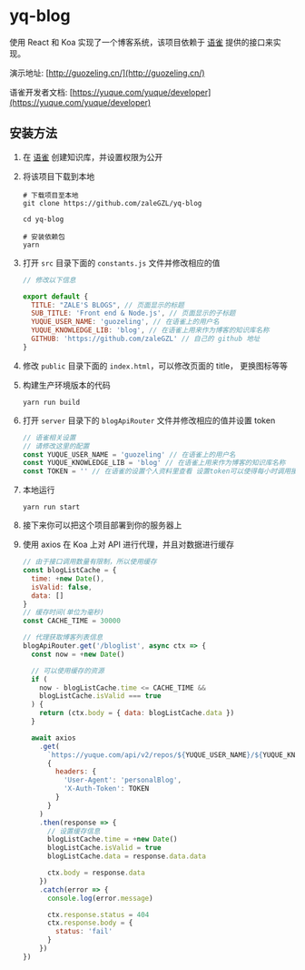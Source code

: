 # yq-blog

使用 React 和 Koa 实现了一个博客系统，该项目依赖于 [语雀](https://yuque.com/) 提供的接口来实现。

演示地址: [http://guozeling.cn/](http://guozeling.cn/)

语雀开发者文档: [https://yuque.com/yuque/developer](https://yuque.com/yuque/developer)



##  安装方法

1. 在 [语雀](http://yuque.com/) 创建知识库，并设置权限为公开

2. 将该项目下载到本地

   ```Shell
   # 下载项目至本地
   git clone https://github.com/zaleGZL/yq-blog
   
   cd yq-blog
   
   # 安装依赖包
   yarn
   ```

3. 打开 `src` 目录下面的 `constants.js` 文件并修改相应的值

   ```Javascript
   // 修改以下信息
   
   export default {
     TITLE: "ZALE'S BLOGS", // 页面显示的标题
     SUB_TITLE: 'Front end & Node.js', // 页面显示的子标题
     YUQUE_USER_NAME: 'guozeling', // 在语雀上的用户名
     YUQUE_KNOWLEDGE_LIB: 'blog', // 在语雀上用来作为博客的知识库名称
     GITHUB: 'https://github.com/zaleGZL' // 自己的 github 地址
   }
   ```

4. 修改 `public` 目录下面的 `index.html`，可以修改页面的 title， 更换图标等等

5. 构建生产环境版本的代码

   ```Shell
   yarn run build
   ```

6. 打开 `server` 目录下的 `blogApiRouter` 文件并修改相应的值并设置 token

   ```javascript
   // 语雀相关设置
   // 请修改这里的配置
   const YUQUE_USER_NAME = 'guozeling' // 在语雀上的用户名
   const YUQUE_KNOWLEDGE_LIB = 'blog' // 在语雀上用来作为博客的知识库名称
   const TOKEN = '' // 在语雀的设置个人资料里查看 设置token可以使得每小时调用接口次数上限增加到5000
   ```

7. 本地运行

   ````shell
   yarn run start
   ````

8. 接下来你可以把这个项目部署到你的服务器上

9. 使用 axios 在 Koa 上对 API 进行代理，并且对数据进行缓存

   ```Javascript
   // 由于接口调用数量有限制，所以使用缓存
   const blogListCache = {
     time: +new Date(),
     isValid: false,
     data: []
   }
   // 缓存时间(单位为毫秒)
   const CACHE_TIME = 30000
   
   // 代理获取博客列表信息
   blogApiRouter.get('/bloglist', async ctx => {
     const now = +new Date()
   
     // 可以使用缓存的资源
     if (
       now - blogListCache.time <= CACHE_TIME &&
       blogListCache.isValid === true
     ) {
       return (ctx.body = { data: blogListCache.data })
     }
   
     await axios
       .get(
         `https://yuque.com/api/v2/repos/${YUQUE_USER_NAME}/${YUQUE_KNOWLEDGE_LIB}/toc`,
         {
           headers: {
             'User-Agent': 'personalBlog',
             'X-Auth-Token': TOKEN
           }
         }
       )
       .then(response => {
         // 设置缓存信息
         blogListCache.time = +new Date()
         blogListCache.isValid = true
         blogListCache.data = response.data.data
   
         ctx.body = response.data
       })
       .catch(error => {
         console.log(error.message)
   
         ctx.response.status = 404
         ctx.response.body = {
           status: 'fail'
         }
       })
   })
   ```

   